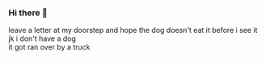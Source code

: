### Hi there 👋

leave a letter at my doorstep and hope the dog doesn't eat it before i see it  
jk i don't have a dog  
it got ran over by a truck
